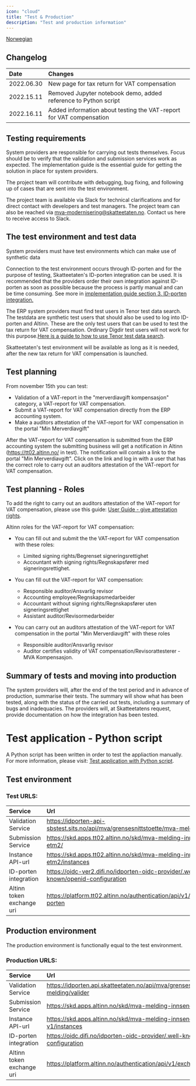 ```yaml
---
icon: "cloud"
title: "Test & Production"
description: "Test and production information"
---
```


[Norwegian](https://skatteetaten.github.io/mva-meldingen/kompensasjon/test/)

## Changelog

| Date       | Changes                                                           |
| :--------- |:------------------------------------------------------------------|
| 2022.06.30 | New page for tax return for VAT compensation                      |
| 2022.15.11 | Removed Jupyter notebook demo, added reference to Python script   |
| 2022.16.11 | Added information about testing the VAT-report for VAT compensation | 

## Testing requirements

System providers are responsible for carrying out tests themselves. Focus should be to verify that the validation and submission services work as expected. The implementation guide is the essential guide for getting the solution in place for system providers.

The project team will contribute with debugging, bug fixing, and following up of cases that are sent into the test environment.

The project team is available via Slack for technical clarifications and for direct contact with developers and test managers. The project team can also be reached via mva-modernisering@skatteetaten.no. Contact us here to receive access to Slack.

## The test environment and test data

System providers must have test environments which can make use of synthetic data

Connection to the test environment occurs through ID-porten and for the purpose of testing, Skatteetaten's ID-porten integration can be used. It is recommended that the providers order their own integration against ID-porten as soon as possible because the process is partly manual and can be time consuming. See more in [implementation guide section 3. ID-porten integration.](https://skatteetaten.github.io/mva-meldingen/english/implementationguide/#3-id-porten-integration)

The ERP system providers must find test users in Tenor test data search. The testdata are synthetic test users that should also be used to log into ID-porten and Altinn. These are the only test users that can be used to test the tax return for VAT compensation. Ordinary Digdir test users will not work for this purpose.[Here is a guide to how to use Tenor test data search](https://github.com/Skatteetaten/mva-meldingen/tree/master/docs/mvameldingen_eng/test/User_Guide_Tenor_testdata.pdf).

Skatteetaten's test environment will be available as long as it is needed, after the new tax return for VAT compensation is launched.

## Test planning

From november 15th you can test:

* Validation of a VAT-report in the "merverdiavgift kompensasjon" category, a VAT-report for VAT compensation. 
* Submit a VAT-report for VAT compensation directly from the ERP accounting system. 
* Make a auditors attestation of the VAT-report for VAT compensation in the portal "Min Merverdiavgift"

After the VAT-report for VAT compensation is submitted from the ERP accounting system the submitting business will get a notification in Altinn (https://tt02.altinn.no/ in test). The notification will contain a link to the portal "Min Merverdiavgift". Click on the link and log in with a user that has the correct role to carry out an auditors attestation of the VAT-report for VAT compensation.

## Test planning - Roles
To add the right to carry out an auditors attestation of the VAT-report for VAT compensation, please use this guide: 
[User Guide - give attestation rights](https://github.com/Skatteetaten/mva-meldingen/blob/master/docs/kompensasjon_eng/test/User%20Guide%20-%20give%20attestation%20rights.pdf).

Altinn roles for the VAT-report for VAT compensation: 
* You can fill out and submit the the VAT-report for VAT compensation with these roles:
  - Limited signing rights/Begrenset signeringsrettighet 
  - Accountant with signing rights/Regnskapsfører med signeringsrettighet. 

* You can fill out the VAT-report for VAT compensation:
  - Responsible auditor/Ansvarlig revisor
  - Accounting employee/Regnskapsmedarbeider
  - Accountant without signing rights/Regnskapsfører uten signeringsrettighet 
  - Assistant auditor/Revisormedarbeider

* You can carry out an auditors attestation of the VAT-report for VAT compensation in the portal "Min Merverdiavgift" with these roles
  - Responsible auditor/Ansvarlig revisor
  - Auditor certifies validity of VAT compensation/Revisorattesterer - MVA Kompensasjon.


## Summary of tests and moving into production

The system providers will, after the end of the test period and in advance of production, summarise their tests. The summary will show what has been tested, along with the status of the carried out tests, including a summary of bugs and inadequacies. The providers will, at Skatteetatens request, provide documentation on how the integration has been tested.

# Test application - Python script
A Python script has been written in order to test the appliaction manually. For more information, please visit:
[Test application with Python script](https://skatteetaten.github.io/mva-meldingen/test_with_python_script_eng/).

## Test environment

### Test URLS:

| Service                   | Url                                                                                 |
| :------------------------ | :---------------------------------------------------------------------------------- |
| Validation Service        | https://idporten-api-sbstest.sits.no/api/mva/grensesnittstoette/mva-melding/valider |
| Submission Service        | https://skd.apps.tt02.altinn.no/skd/mva-melding-innsending-etm2/                    |
| Instance API-url          | https://skd.apps.tt02.altinn.no/skd/mva-melding-innsending-etm2/instances           |
| ID-porten integration     | https://oidc-ver2.difi.no/idporten-oidc-provider/.well-known/openid-configuration   |
| Altinn token exchange uri | https://platform.tt02.altinn.no/authentication/api/v1/exchange/id-porten            |

## Production environment

The production environment is functionally equal to the test environment.

### Production URLS:

| Service                   | Url                                                                                 |
| :------------------------ | :---------------------------------------------------------------------------------- |
| Validation Service        | https://idporten.api.skatteetaten.no/api/mva/grensesnittstoette/mva-melding/valider |
| Submission Service        | https://skd.apps.altinn.no/skd/mva-melding-innsending-v1/                           |
| Instance API-url          | https://skd.apps.altinn.no/skd/mva-melding-innsending-v1/instances                  |
| ID-porten integration     | https://oidc.difi.no/idporten-oidc-provider/.well-known/openid-configuration        |
| Altinn token exchange uri | https://platform.altinn.no/authentication/api/v1/exchange/id-porten                 |

